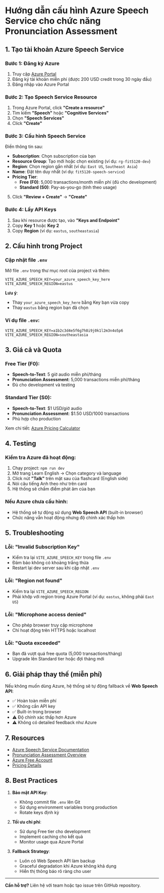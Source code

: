 # Hướng dẫn cấu hình Azure Speech Service cho chức năng Pronunciation Assessment

## 1. Tạo tài khoản Azure Speech Service

### Bước 1: Đăng ký Azure
1. Truy cập [Azure Portal](https://portal.azure.com/)
2. Đăng ký tài khoản miễn phí (được 200 USD credit trong 30 ngày đầu)
3. Đăng nhập vào Azure Portal

### Bước 2: Tạo Speech Service Resource
1. Trong Azure Portal, click **"Create a resource"**
2. Tìm kiếm **"Speech"** hoặc **"Cognitive Services"**
3. Chọn **"Speech Services"**
4. Click **"Create"**

### Bước 3: Cấu hình Speech Service
Điền thông tin sau:
- **Subscription**: Chọn subscription của bạn
- **Resource Group**: Tạo mới hoặc chọn existing (ví dụ: `rg-fit5120-dev`)
- **Region**: Chọn region gần nhất (ví dụ: `East US`, `Southeast Asia`)
- **Name**: Đặt tên duy nhất (ví dụ: `fit5120-speech-service`)
- **Pricing Tier**: 
  - **Free (F0)**: 5,000 transactions/month miễn phí (đủ cho development)
  - **Standard (S0)**: Pay-as-you-go (tính theo usage)

5. Click **"Review + Create"** → **"Create"**

### Bước 4: Lấy API Keys
1. Sau khi resource được tạo, vào **"Keys and Endpoint"**
2. Copy **Key 1** hoặc **Key 2**
3. Copy **Region** (ví dụ: `eastus`, `southeastasia`)

## 2. Cấu hình trong Project

### Cập nhật file `.env`
Mở file `.env` trong thư mục root của project và thêm:

```env
VITE_AZURE_SPEECH_KEY=your_azure_speech_key_here
VITE_AZURE_SPEECH_REGION=eastus
```

**Lưu ý**: 
- Thay `your_azure_speech_key_here` bằng Key bạn vừa copy
- Thay `eastus` bằng region bạn đã chọn

### Ví dụ file `.env`:
```env
VITE_AZURE_SPEECH_KEY=a1b2c3d4e5f6g7h8i9j0k1l2m3n4o5p6
VITE_AZURE_SPEECH_REGION=southeastasia
```

## 3. Giá cả và Quota

### Free Tier (F0):
- **Speech-to-Text**: 5 giờ audio miễn phí/tháng
- **Pronunciation Assessment**: 5,000 transactions miễn phí/tháng
- Đủ cho development và testing

### Standard Tier (S0):
- **Speech-to-Text**: $1 USD/giờ audio
- **Pronunciation Assessment**: $1.50 USD/1000 transactions
- Phù hợp cho production

Xem chi tiết: [Azure Pricing Calculator](https://azure.microsoft.com/en-us/pricing/calculator/)

## 4. Testing

### Kiểm tra Azure đã hoạt động:
1. Chạy project: `npm run dev`
2. Mở trang Learn English → Chọn category và language
3. Click nút **"Talk"** trên mặt sau của flashcard (English side)
4. Nói câu tiếng Anh theo như trên card
5. Hệ thống sẽ chấm điểm phát âm của bạn

### Nếu Azure chưa cấu hình:
- Hệ thống sẽ tự động sử dụng **Web Speech API** (built-in browser)
- Chức năng vẫn hoạt động nhưng độ chính xác thấp hơn

## 5. Troubleshooting

### Lỗi: "Invalid Subscription Key"
- Kiểm tra lại `VITE_AZURE_SPEECH_KEY` trong file `.env`
- Đảm bảo không có khoảng trắng thừa
- Restart lại dev server sau khi cập nhật `.env`

### Lỗi: "Region not found"
- Kiểm tra lại `VITE_AZURE_SPEECH_REGION`
- Phải khớp với region trong Azure Portal (ví dụ: `eastus`, không phải `East US`)

### Lỗi: "Microphone access denied"
- Cho phép browser truy cập microphone
- Chỉ hoạt động trên HTTPS hoặc localhost

### Lỗi: "Quota exceeded"
- Bạn đã vượt quá free quota (5,000 transactions/tháng)
- Upgrade lên Standard tier hoặc đợi tháng mới

## 6. Giải pháp thay thế (miễn phí)

Nếu không muốn dùng Azure, hệ thống sẽ tự động fallback về **Web Speech API**:
- ✅ Hoàn toàn miễn phí
- ✅ Không cần API key
- ✅ Built-in trong browser
- ⚠️ Độ chính xác thấp hơn Azure
- ⚠️ Không có detailed feedback như Azure

## 7. Resources

- [Azure Speech Service Documentation](https://learn.microsoft.com/en-us/azure/ai-services/speech-service/)
- [Pronunciation Assessment Overview](https://learn.microsoft.com/en-us/azure/ai-services/speech-service/how-to-pronunciation-assessment)
- [Azure Free Account](https://azure.microsoft.com/en-us/free/)
- [Pricing Details](https://azure.microsoft.com/en-us/pricing/details/cognitive-services/speech-services/)

## 8. Best Practices

1. **Bảo mật API Key**:
   - Không commit file `.env` lên Git
   - Sử dụng environment variables trong production
   - Rotate keys định kỳ

2. **Tối ưu chi phí**:
   - Sử dụng Free tier cho development
   - Implement caching cho kết quả
   - Monitor usage qua Azure Portal

3. **Fallback Strategy**:
   - Luôn có Web Speech API làm backup
   - Graceful degradation khi Azure không khả dụng
   - Hiển thị thông báo rõ ràng cho user

---

**Cần hỗ trợ?** Liên hệ với team hoặc tạo issue trên GitHub repository.

